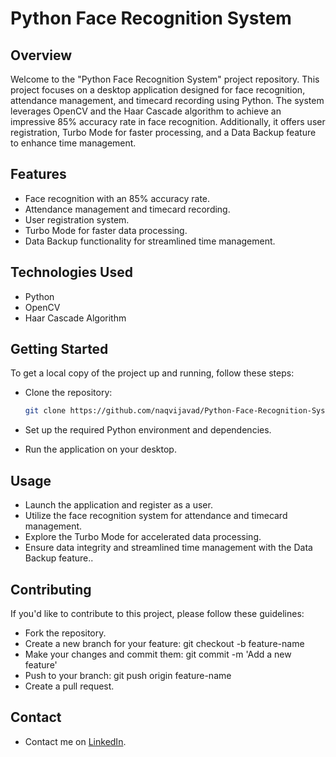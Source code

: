 # Python Face Recognition System

## Overview

Welcome to the "Python Face Recognition System" project repository. This project focuses on a desktop application designed for face recognition, attendance management, and timecard recording using Python. The system leverages OpenCV and the Haar Cascade algorithm to achieve an impressive 85% accuracy rate in face recognition. Additionally, it offers user registration, Turbo Mode for faster processing, and a Data Backup feature to enhance time management.

## Features

- Face recognition with an 85% accuracy rate.
- Attendance management and timecard recording.
- User registration system.
- Turbo Mode for faster data processing.
- Data Backup functionality for streamlined time management.

## Technologies Used

- Python
- OpenCV
- Haar Cascade Algorithm

## Getting Started

To get a local copy of the project up and running, follow these steps:

- Clone the repository:

   ```bash
   git clone https://github.com/naqvijavad/Python-Face-Recognition-System.git
- Set up the required Python environment and dependencies.
- Run the application on your desktop.


## Usage
- Launch the application and register as a user.
- Utilize the face recognition system for attendance and timecard management.
- Explore the Turbo Mode for accelerated data processing.
- Ensure data integrity and streamlined time management with the Data Backup feature..

## Contributing
If you'd like to contribute to this project, please follow these guidelines:

- Fork the repository.
- Create a new branch for your feature: git checkout -b feature-name
- Make your changes and commit them: git commit -m 'Add a new feature'
- Push to your branch: git push origin feature-name
- Create a pull request.

## Contact
- Contact me on [LinkedIn](https://www.linkedin.com/in/javadnaqvi57/).
